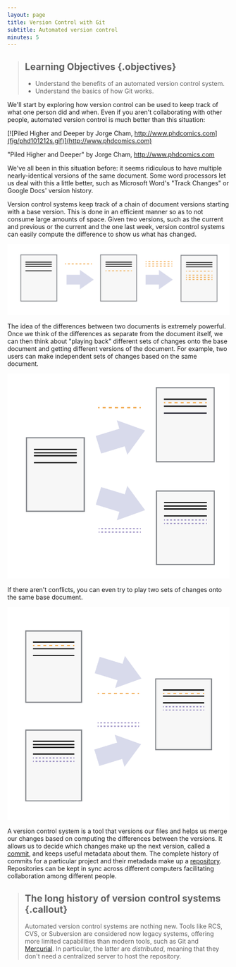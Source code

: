 ```yaml
---
layout: page
title: Version Control with Git
subtitle: Automated version control
minutes: 5
---
```

> ## Learning Objectives {.objectives}
>
> *   Understand the benefits of an automated version control system.
> *   Understand the basics of how Git works.

We'll start by exploring how version control can be used
to keep track of what one person did and when.
Even if you aren't collaborating with other people,
automated version control is much better than this situation:

[![Piled Higher and Deeper by Jorge Cham, http://www.phdcomics.com](fig/phd101212s.gif)](http://www.phdcomics.com)

"Piled Higher and Deeper" by Jorge Cham, http://www.phdcomics.com

We've all been in this situation before: it seems ridiculous to have multiple nearly-identical versions of the same document. Some word processors let us deal with this a little better, such as Microsoft Word's "Track Changes" or Google Docs' version history.

Version control systems keep track of a chain of document versions starting with a base version.  This is done in an efficient manner so as to not consume large amounts of space.  Given two versions, such as the current and previous or the current and the one last week, version control systems can easily compute the difference to show us what has changed.

![Sequence of versions are stored and changes can easily be computed](fig/play-changes.svg)

The idea of the differences between two documents is extremely powerful.  Once we think of the differences as separate from the document itself, we can then think about "playing back" different sets of changes onto the base document and getting different versions of the document. For example, two users can make independent sets of changes based on the same document.

![Different versions can be saved](fig/versions.svg)

If there aren't conflicts, you can even try to play two sets of changes onto the same base document.

![Multiple versions can be merged](fig/merge.svg)

A version control system is a tool that versions our files and helps us merge
our changes based on computing the differences between the versions.
It allows us to decide which changes make up the next version, called a
[commit](reference.html#commit), and keeps useful metadata about them. The
complete history of commits for a particular project and their metadada make up
a [repository](reference.html#repository). Repositories can be kept in sync
across different computers facilitating collaboration among different people.

> ## The long history of version control systems {.callout}
>
> Automated version control systems are nothing new. Tools like RCS, CVS, or
> Subversion are considered now legacy systems, offering more limited
> capabilities than modern tools, such as Git and
> [Mercurial](http://swcarpentry.github.io/hg-novice/). In particular, the
> latter are *distributed*, meaning that they don't need a centralized server
> to host the repository.
